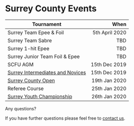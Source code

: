 # Surrey County Events

| Tournament | When
|-|-:|
| Surrey Team Epee & Foil | 5th April 2020
| Surrey Team Sabre | TBD
| Surrey 1-hit Epee | TBD
| Surrey Junior Team Foil & Epee | TBD
| SCFU AGM | 15th Dec 2019 
| [Surrey Intermediates and Novices](./surrey_intermediates_novices) | 15th Dec 2019
| [Surrey County Open](./surrey_county_open) | 19th Jan 2020
| Referee Course | 25th Jan 2020
| [Surrey Youth Championship](./surrey_youth_championship) | 26th Jan 2020

Any questions?

If you have further questions please feel free to [contact us](./contact).
